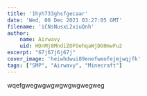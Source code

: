 ```yaml
---
title: '1hyh733ghsfgecaar'
date: 'Wed, 08 Dec 2021 03:27:05 GMT'
filename: 'iCNsNusxL2xiuQnh'
author:
    name: Airwavy
    uid: HDnMj8MndiZOFOehqaWjDG0mwFu2
excerpt: "67j67j6j67j"
cover_image: 'heiwhdwui89enefweofejmjwqjfk'
tags: ["SMP", "Airwavy", "Minecraft"]
---
```

wqefgwegwgwgwgwgwgwegweg